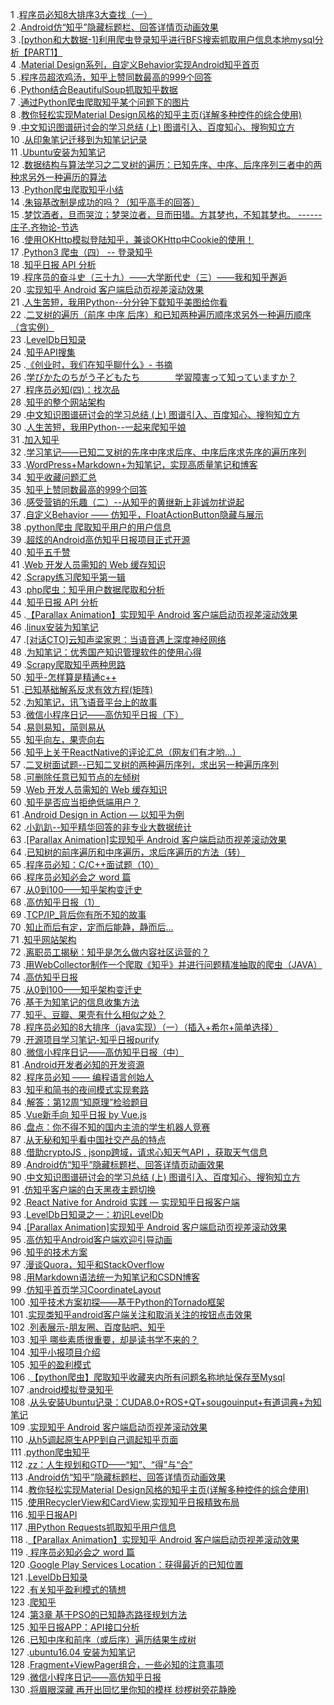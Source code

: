 1 .[程序员必知8大排序3大查找（一）](http://blog.csdn.net/shan9liang/article/details/7533466?locationNum=2&fps=1)  
2 .[Android仿“知乎”隐藏标题栏、回答详情页动画效果](http://blog.csdn.net/jdsjlzx/article/details/45894477?locationNum=5&fps=1)  
3 .[[python和大数据-1]利用爬虫登录知乎进行BFS搜索抓取用户信息本地mysql分析【PART1】](http://blog.csdn.net/xiaomai_SYSU/article/details/49534709?locationNum=7&fps=1)  
4 .[Material Design系列，自定义Behavior实现Android知乎首页](http://blog.csdn.net/yanzhenjie1003/article/details/51946749?locationNum=12&fps=1)  
5 .[程序员超浓鸡汤，知乎上赞同数最高的999个回答](http://blog.csdn.net/u012175089/article/details/51174648?locationNum=15&fps=1)  
6 .[Python结合BeautifulSoup抓取知乎数据](http://blog.csdn.net/u012286517/article/details/51212268?locationNum=8&fps=1)  
7 .[通过Python爬虫爬取知乎某个问题下的图片](http://blog.csdn.net/Enter_/article/details/51873259?locationNum=14&fps=1)  
8 .[教你轻松实现Material Design风格的知乎主页(详解多种控件的综合使用)](http://blog.csdn.net/a553181867/article/details/51431393?locationNum=14&fps=1)  
9 .[中文知识图谱研讨会的学习总结 (上) 图谱引入、百度知心、搜狗知立方](http://blog.csdn.net/Eastmount/article/details/49785639?locationNum=5&fps=1)  
10 .[从印象笔记迁移到为知笔记记录](http://blog.csdn.net/varding/article/details/39593777?locationNum=8&fps=1)  
11 .[Ubuntu安装为知笔记](http://blog.csdn.net/twlkyao/article/details/17791139?locationNum=12&fps=1)  
12 .[数据结构与算法学习之二叉树的遍历：已知先序、中序、后序序列三者中的两种求另外一种遍历的算法](http://blog.csdn.net/guiyinzhou/article/details/6359353?locationNum=4&fps=1)  
13 .[Python爬虫爬取知乎小结](http://blog.csdn.net/MajorDong100/article/details/52264101?locationNum=12&fps=1)  
14 .[朱镕基改制是成功的吗？（知乎高手的回答）](http://blog.csdn.net/AAA20090987/article/details/40304171?locationNum=2&fps=1)  
15 .[梦饮酒者，旦而哭泣；梦哭泣者，旦而田猎。方其梦也，不知其梦也。 ------庄子.齐物论-节选](http://blog.csdn.net/dreamtry/article/details/7397213?locationNum=2&fps=1)  
16 .[使用OKHttp模拟登陆知乎，兼谈OKHttp中Cookie的使用！](http://blog.csdn.net/u012702547/article/details/52156315?locationNum=11&fps=1)  
17 .[Python3 爬虫（四） -- 登录知乎](http://blog.csdn.net/fly_yr/article/details/51531650?locationNum=4&fps=1)  
18 .[知乎日报 API 分析](http://blog.csdn.net/fanpeihua123/article/details/51210499?locationNum=8&fps=1)  
19 .[程序员的奋斗史（三十九）——大学断代史（三）——我和知乎邂逅](http://blog.csdn.net/Wentasy/article/details/32935805?locationNum=10&fps=1)  
20 .[实现知乎 Android 客户端启动页视差滚动效果](http://blog.csdn.net/kufeiyun/article/details/41946583?locationNum=14&fps=1)  
21 .[人生苦短，我用Python--分分钟下载知乎美图给你看](http://blog.csdn.net/Wei_Smile/article/details/52181041?locationNum=1&fps=1)  
22 .[二叉树的遍历（前序 中序 后序）和已知两种遍历顺序求另外一种遍历顺序（含实例）](http://blog.csdn.net/u011639922/article/details/10041311?locationNum=8&fps=1)  
23 .[LevelDb日知录](http://blog.csdn.net/HEYUTAO007/article/details/7075591?locationNum=7&fps=1)  
24 .[知乎API搜集](http://blog.csdn.net/kinglearnjava/article/details/44173997?locationNum=7&fps=1)  
25 .[《创业时，我们在知乎聊什么》- 书摘](http://blog.csdn.net/pan_tian/article/details/21383777?locationNum=9&fps=1)  
26 .[学びかたのちがう子どもたち　　　　学習障害って知っていますか？](http://blog.csdn.net/luxiaoshuai/article/details/4258474?locationNum=15&fps=1)  
27 .[程序员必知(四)：找次品](http://blog.csdn.net/hongchangfirst/article/details/17249253?locationNum=9&fps=1)  
28 .[知乎的整个网站架构](http://blog.csdn.net/jazywoo123/article/details/17531683?locationNum=12&fps=1)  
29 .[中文知识图谱研讨会的学习总结 (上) 图谱引入、百度知心、搜狗知立方](http://blog.csdn.net/starzhou/article/details/51434548?locationNum=4&fps=1)  
30 .[人生苦短，我用Python--一起来爬知乎娘](http://blog.csdn.net/Wei_Smile/article/details/52159871?locationNum=7&fps=1)  
31 .[加入知乎](http://blog.csdn.net/qq469236803/article/details/7954566?locationNum=6&fps=1)  
32 .[学习笔记——已知二叉树的先序中序求后序、中序后序求先序的遍历序列](http://blog.csdn.net/xhrno13/article/details/12904663?locationNum=1&fps=1)  
33 .[WordPress+Markdown+为知笔记，实现高质量笔记和博客](http://blog.csdn.net/jzj1993/article/details/43985901?locationNum=14&fps=1)  
34 .[知乎收藏问题汇总](http://blog.csdn.net/zmywly/article/details/10385177?locationNum=8&fps=1)  
35 .[知乎上赞同数最高的999个回答](http://blog.csdn.net/GarfieldEr007/article/details/51499730?locationNum=11&fps=1)  
36 .[感受营销的乐趣（二）--从知乎的黄继新上非诚勿扰说起](http://blog.csdn.net/dull_boy2/article/details/12450317?locationNum=15&fps=1)  
37 .[自定义Behavior —— 仿知乎，FloatActionButton隐藏与展示](http://blog.csdn.net/gdutxiaoxu/article/details/53453958?locationNum=1&fps=1)  
38 .[python爬虫 爬取知乎用户的用户信息](http://blog.csdn.net/qq_21970857/article/details/46536923?locationNum=1&fps=1)  
39 .[超炫的Android高仿知乎日报项目正式开源](http://blog.csdn.net/wo350546294/article/details/47811189?locationNum=10&fps=1)  
40 .[知乎五千赞](http://blog.csdn.net/yk19851111/article/details/50698658?locationNum=1&fps=1)  
41 .[Web 开发人员需知的 Web 缓存知识](http://blog.csdn.net/zgmzyr/article/details/9108967?locationNum=11&fps=1)  
42 .[Scrapy练习爬知乎第一辑](http://blog.csdn.net/clownstar/article/details/46491065?locationNum=12&fps=1)  
43 .[php爬虫：知乎用户数据爬取和分析](http://blog.csdn.net/u012377333/article/details/50600001?locationNum=3&fps=1)  
44 .[知乎日报 API 分析](http://blog.csdn.net/LiangYuanCSDN/article/details/50224869?locationNum=8&fps=1)  
45 .[【Parallax Animation】实现知乎 Android 客户端启动页视差滚动效果](http://blog.csdn.net/jdsjlzx/article/details/50615472?locationNum=11&fps=1)  
46 .[linux安装为知笔记](http://blog.csdn.net/lenmon_22/article/details/32156663?locationNum=13&fps=1)  
47 .[[对话CTO]云知声梁家恩：当语音遇上深度神经网络](http://blog.csdn.net/tiourgh/article/details/24342951?locationNum=10&fps=1)  
48 .[为知笔记：优秀国产知识管理软件的使用心得](http://blog.csdn.net/jzj1993/article/details/43985847?locationNum=10&fps=1)  
49 .[Scrapy爬取知乎两种思路](http://blog.csdn.net/peihaozhu/article/details/53023430?locationNum=14&fps=1)  
50 .[知乎-怎样算是精通c++](http://blog.csdn.net/lijiuyangzilsc/article/details/50805561?locationNum=2&fps=1)  
51 .[已知基础解系反求有效方程(矩阵)](http://blog.csdn.net/u011240016/article/details/52841081?locationNum=15&fps=1)  
52 .[为知笔记，讯飞语音平台上的故事](http://blog.csdn.net/u013513947/article/details/22478793?locationNum=13&fps=1)  
53 .[微信小程序日记——高仿知乎日报（下）](http://blog.csdn.net/qq_32198277/article/details/52889996?locationNum=10&fps=1)  
54 .[易则易知，简则易从](http://blog.csdn.net/Cyibing/article/details/25001679?locationNum=3&fps=1)  
55 .[知乎向左，果壳向右](http://blog.csdn.net/narytowzy/article/details/47445785?locationNum=9&fps=1)  
56 .[知乎上关于ReactNative的评论汇总（网友们有才哟...）](http://blog.csdn.net/zhangjiaofa/article/details/51008992?locationNum=13&fps=1)  
57 .[二叉树面试题--已知二叉树的两种遍历序列，求出另一种遍历序列](http://blog.csdn.net/peiyao456/article/details/52667057?locationNum=15&fps=1)  
58 .[可删除任意已知节点的左倾树  ](http://blog.csdn.net/jicheng687/article/details/4635958?locationNum=13&fps=1)  
59 .[Web 开发人员需知的 Web 缓存知识](http://blog.csdn.net/zzzkk2009/article/details/9100185?locationNum=12&fps=1)  
60 .[知乎是否应当拒绝低端用户？](http://blog.csdn.net/skiffloveblue/article/details/7989579?locationNum=13&fps=1)  
61 .[Android Design in Action — 以知乎为例](http://blog.csdn.net/hugh282003/article/details/18791305?locationNum=1&fps=1)  
62 .[小趴趴--知乎精华回答的非专业大数据统计](http://blog.csdn.net/boygrass/article/details/50675863?locationNum=11&fps=1)  
63 .[[Parallax Animation]实现知乎 Android 客户端启动页视差滚动效果](http://blog.csdn.net/yangxi_001/article/details/44019529?locationNum=6&fps=1)  
64 .[已知树的前序遍历和中序遍历，求后序遍历的方法（转）](http://blog.csdn.net/ldanduo/article/details/8084860?locationNum=2&fps=1)  
65 .[程序员必知：C/C++面试题（10）](http://blog.csdn.net/helonSY/article/details/7076597?locationNum=9&fps=1)  
66 .[程序员必知必会之 word 篇](http://blog.csdn.net/franktan2010/article/details/7231561?locationNum=9&fps=1)  
67 .[从0到100——知乎架构变迁史](http://blog.csdn.net/iloveyin/article/details/48160037?locationNum=6&fps=1)  
68 .[高仿知乎日报（1）](http://blog.csdn.net/new_one_object/article/details/52115925?locationNum=5&fps=1)  
69 .[TCP/IP_背后你有所不知的故事](http://blog.csdn.net/sprayfly/article/details/23082587?locationNum=4&fps=1)  
70 .[知止而后有定，定而后能静，静而后…](http://blog.csdn.net/woshigaoyuan/article/details/13995767?locationNum=13&fps=1)  
71 .[知乎网站架构](http://blog.csdn.net/oranyujian/article/details/42076579?locationNum=4&fps=1)  
72 .[离职员工揭秘：知乎是怎么做内容社区运营的？](http://blog.csdn.net/hello_katty/article/details/46543719?locationNum=6&fps=1)  
73 .[用WebCollector制作一个爬取《知乎》并进行问题精准抽取的爬虫（JAVA）](http://blog.csdn.net/mystudyblog0507/article/details/39525731?locationNum=13&fps=1)  
74 .[高仿知乎日报](http://blog.csdn.net/linder_qzy/article/details/51516793?locationNum=2&fps=1)  
75 .[从0到100——知乎架构变迁史](http://blog.csdn.net/joeyon/article/details/43053595?locationNum=12&fps=1)  
76 .[基于为知笔记的信息收集方法](http://blog.csdn.net/qilixiang012/article/details/41841855?locationNum=1&fps=1)  
77 .[知乎、豆瓣、果壳有什么相似之处？](http://blog.csdn.net/Katherine_He/article/details/29630375?locationNum=3&fps=1)  
78 .[程序员必知的8大排序（java实现）（一）（插入+希尔+简单选择）](http://blog.csdn.net/kevinxxw/article/details/20120539?locationNum=8&fps=1)  
79 .[开源项目学习笔记-知乎日报purify](http://blog.csdn.net/DanteCS/article/details/50461475?locationNum=3&fps=1)  
80 .[微信小程序日记——高仿知乎日报（中）](http://blog.csdn.net/qq_32198277/article/details/52886646?locationNum=13&fps=1)  
81 .[Android开发者必知的开发资源](http://blog.csdn.net/weidawei0609/article/details/9076019?locationNum=2&fps=1)  
82 .[程序员必知 —— 编程语言创始人](http://blog.csdn.net/chinapub_2009/article/details/46118059?locationNum=3&fps=1)  
83 .[知乎和简书的夜间模式实现套路](http://blog.csdn.net/DG_summer/article/details/52348783?locationNum=4&fps=1)  
84 .[解答：第12周“知原理”检验题目](http://blog.csdn.net/qlwangcong518/article/details/49868889?locationNum=3&fps=1)  
85 .[Vue新手向 知乎日报 by Vue.js](http://blog.csdn.net/z1233691/article/details/52054467?locationNum=10&fps=1)  
86 .[盘点：你不得不知的国内主流的学生机器人竞赛](http://blog.csdn.net/danteLiujie/article/details/51700097?locationNum=1&fps=1)  
87 .[从无秘和知乎看中国社交产品的特点](http://blog.csdn.net/Katherine_He/article/details/29355627?locationNum=1&fps=1)  
88 .[借助cryptoJS , jsonp跨域，请求心知天气API ，获取天气信息](http://blog.csdn.net/y491887095/article/details/53352579?locationNum=2&fps=1)  
89 .[Android仿“知乎”隐藏标题栏、回答详情页动画效果](http://blog.csdn.net/lib739449500/article/details/48470445?locationNum=11&fps=1)  
90 .[中文知识图谱研讨会的学习总结 (上) 图谱引入、百度知心、搜狗知立方](http://blog.csdn.net/chivalrousli/article/details/49870033?locationNum=11&fps=1)  
91 .[仿知乎客户端的白天黑夜主题切换](http://blog.csdn.net/u013200308/article/details/51168922?locationNum=9&fps=1)  
92 .[React Native for Android 实践 — 实现知乎日报客户端](http://blog.csdn.net/shiningchen322/article/details/49246219?locationNum=10&fps=1)  
93 .[LevelDb日知录之一：初识LevelDb](http://blog.csdn.net/libing13810124573/article/details/39431093?locationNum=3&fps=1)  
94 .[[Parallax Animation]实现知乎 Android 客户端启动页视差滚动效果](http://blog.csdn.net/wonghoman/article/details/45077643?locationNum=7&fps=1)  
95 .[高仿知乎Android客户端欢迎引导动画](http://blog.csdn.net/qtstsq55/article/details/46400715?locationNum=6&fps=1)  
96 .[知乎的技术方案](http://blog.csdn.net/aican_yu/article/details/7676726?locationNum=14&fps=1)  
97 .[漫谈Quora，知乎和StackOverflow](http://blog.csdn.net/YLGWHYH/article/details/51318640?locationNum=4&fps=1)  
98 .[用Markdown语法统一为知笔记和CSDN博客](http://blog.csdn.net/klg0705/article/details/44874265?locationNum=5&fps=1)  
99 .[仿知乎首页学习CoordinateLayout](http://blog.csdn.net/TOYOTA11/article/details/52654515?locationNum=11&fps=1)  
100 .[知乎技术方案初探——基于Python的Tornado框架](http://blog.csdn.net/qiubcym/article/details/44895767?locationNum=5&fps=1)  
101 .[实现类知乎android客户端关注和取消关注的按钮点击效果](http://blog.csdn.net/zgzczzw/article/details/52641723?locationNum=7&fps=1)  
102 .[列表展示-朋友圈、百度贴吧、知乎](http://blog.csdn.net/pkxiuluo01/article/details/51148092?locationNum=14&fps=1)  
103 .[知乎 哪些素质很重要，却是读书学不来的？](http://blog.csdn.net/tomotayuki/article/details/50896511?locationNum=7&fps=1)  
104 .[知乎小报项目介绍](http://blog.csdn.net/marktonylztl/article/details/51243078?locationNum=5&fps=1)  
105 .[知乎的盈利模式](http://blog.csdn.net/pengone/article/details/52221311?locationNum=8&fps=1)  
106 .[【python爬虫】爬取知乎收藏夹内所有问题名称地址保存至Mysql](http://blog.csdn.net/qqxx6661/article/details/52132575?locationNum=10&fps=1)  
107 .[android模拟登录知乎](http://blog.csdn.net/u010965360/article/details/52841691?locationNum=15&fps=1)  
108 .[从头安装Ubuntu记录：CUDA8.0+ROS+QT+sougouinput+有道词典+为知笔记](http://blog.csdn.net/u013832707/article/details/53157976?locationNum=9&fps=1)  
109 .[实现知乎 Android 客户端启动页视差滚动效果](http://blog.csdn.net/lib739449500/article/details/50923779?locationNum=15&fps=1)  
110 .[从h5调起原生APP到自己调起知乎页面](http://blog.csdn.net/AndroidMsky/article/details/54316327?locationNum=5&fps=1)  
111 .[python爬虫知乎](http://blog.csdn.net/u012313890/article/details/52764565?locationNum=7&fps=1)  
112 .[zz：人生规划和GTD——“知”、“得”与“合”](http://blog.csdn.net/wendyina80/article/details/5831674?locationNum=6&fps=1)  
113 .[Android仿“知乎”隐藏标题栏、回答详情页动画效果](http://blog.csdn.net/gouyuhua2008/article/details/52121747?locationNum=12&fps=1)  
114 .[教你轻松实现Material Design风格的知乎主页(详解多种控件的综合使用)](http://blog.csdn.net/lyb0924/article/details/52336795?locationNum=9&fps=1)  
115 .[使用RecyclerView和CardView,实现知乎日报精致布局](http://blog.csdn.net/qq_35114086/article/details/53330688?locationNum=9&fps=1)  
116 .[知乎日报API](http://blog.csdn.net/xbw12138/article/details/52843473?locationNum=5&fps=1)  
117 .[用Python Requests抓取知乎用户信息](http://blog.csdn.net/xiaosongbk/article/details/53086242?locationNum=4&fps=1)  
118 .[【Parallax Animation】实现知乎 Android 客户端启动页视差滚动效果](http://blog.csdn.net/syusikoku/article/details/52304280?locationNum=4&fps=1)  
119 .[ 程序员必知必会之 word 篇](http://blog.csdn.net/zhaowei001/article/details/2268930?locationNum=7&fps=1)  
120 .[Google Play Services Location：获得最近的已知位置](http://blog.csdn.net/bernie_shi/article/details/52367598?locationNum=10&fps=1)  
121 .[LevelDb日知录](http://blog.csdn.net/elton_xiao/article/details/52556851?locationNum=6&fps=1)  
122 .[有关知乎盈利模式的猜想](http://blog.csdn.net/l172942736/article/details/51498437?locationNum=6&fps=1)  
123 .[爬知乎](http://blog.csdn.net/lizz821/article/details/52973973?locationNum=3&fps=1)  
124 .[第3章	基于PSO的已知静态路径规划方法](http://blog.csdn.net/dkjkls/article/details/53495566?locationNum=14&fps=1)  
125 .[知乎日报APP：API接口分析](http://blog.csdn.net/qq_22078107/article/details/53232535?locationNum=8&fps=1)  
126 .[已知中序和前序（或后序）遍历结果生成树](http://blog.csdn.net/zhao19961027/article/details/52168194?locationNum=5&fps=1)  
127 .[ubuntu16.04 安装为知笔记](http://blog.csdn.net/a87768092/article/details/54312299?locationNum=15&fps=1)  
128 .[Fragment+ViewPager组合，一些必知的注意事项](http://blog.csdn.net/u011277123/article/details/54310672?locationNum=6&fps=1)  
129 .[微信小程序日记——高仿知乎日报](http://blog.csdn.net/sinat_17775997/article/details/54408577?locationNum=3&fps=1)  
130 .[将眉眼深藏  再开出回忆里你知的模样  桫椤树旁花静晚](http://blog.csdn.net/u014212898/article/details/53304521?locationNum=2&fps=1)  
